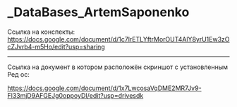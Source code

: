 # _DataBases_ArtemSaponenko
Ссылка на конспекты: https://docs.google.com/document/d/1c7lrETLYftrMorOUT4AlY8yrU1Ew3zOcZJvrb4-m5Ho/edit?usp=sharing
______________________________________________________________________________________________ 
Ссылка на документ в котором расположён скриншот с установленным Ред ос:

https://docs.google.com/document/d/1x7LwcosaVqDME2MR7Jv9-Fl33mjD9AFGEJg0oppoyDI/edit?usp=drivesdk